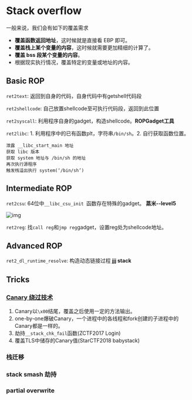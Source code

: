 # Stack overflow

一般来说，我们会有如下的覆盖需求

- **覆盖函数返回地址**，这时候就是直接看 EBP 即可。
- **覆盖栈上某个变量的内容**，这时候就需要更加精细的计算了。
- **覆盖 bss 段某个变量的内容**。
- 根据现实执行情况，覆盖特定的变量或地址的内容。

## Basic ROP

`ret2text`: 返回到自身的代码，自身代码中有getshell代码段

`ret2shellcode`: 自己放置shellcode至可执行代码段，返回到此位置

`ret2syscall`: 利用程序自身的gadget，构造shellcode。**ROPGadget工具**

`ret2libc`: 1. 利用程序中的已有函数plt，字符串`/bin/sh`。2. 自行获取函数位置。

```
泄露 __libc_start_main 地址
获取 libc 版本
获取 system 地址与 /bin/sh 的地址
再次执行源程序
触发栈溢出执行 system(‘/bin/sh’)
```

## Intermediate ROP

`ret2csu`: 64位中`__libc_csu_init `函数存在特殊的gadget。 **蒸米--level5**

![img](https://ctf-wiki.github.io/ctf-wiki/pwn/linux/stackoverflow/figure/brop_gadget.png)

`ret2reg`: 找`call reg`和`jmp reg`gadget，设置reg处为shellcode地址。

## Advanced ROP

`ret2_dl_runtime_resolve`: 构造动态链接过程 **jjj stack**

## Tricks

### [Canary 绕过技术](https://ctf-wiki.github.io/ctf-wiki/pwn/linux/mitigation/canary-zh/#gcc-canary)

1. Canary以`\x00`结尾，覆盖之后使用一定的方法输出。
2. one-by-one爆破Canary，一个进程中的各线程和fork创建的子进程中的Canary都是一样的。
3. 劫持`__stack_chk_fail`函数(ZCTF2017 Login)
4. 覆盖TLS中储存的Canary值(StarCTF2018 babystack)

### 栈迁移

### stack smash 劫持

### partial overwrite